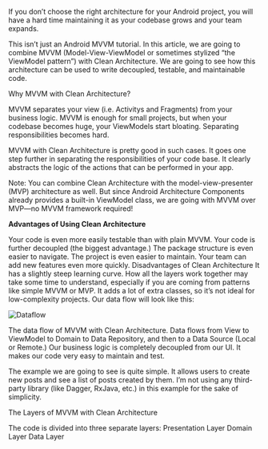 If you don’t choose the right architecture for your Android project, you will have a hard time maintaining it as your codebase grows and your team expands.

This isn’t just an Android MVVM tutorial. In this article, we are going to combine MVVM (Model-View-ViewModel or sometimes stylized “the ViewModel pattern”) with Clean Architecture. We are going to see how this architecture can be used to write decoupled, testable, and maintainable code.

Why MVVM with Clean Architecture?

MVVM separates your view (i.e. Activitys and Fragments) from your business logic. MVVM is enough for small projects, but when your codebase becomes huge, your ViewModels start bloating. Separating responsibilities becomes hard.

MVVM with Clean Architecture is pretty good in such cases. It goes one step further in separating the responsibilities of your code base. It clearly abstracts the logic of the actions that can be performed in your app.

Note: You can combine Clean Architecture with the model-view-presenter (MVP) architecture as well. But since Android Architecture Components already provides a built-in ViewModel class, we are going with MVVM over MVP—no MVVM framework required!

<b>Advantages of Using Clean Architecture</b>

Your code is even more easily testable than with plain MVVM.
Your code is further decoupled (the biggest advantage.)
The package structure is even easier to navigate.
The project is even easier to maintain.
Your team can add new features even more quickly.
Disadvantages of Clean Architecture
It has a slightly steep learning curve. How all the layers work together may take some time to understand, especially if you are coming from patterns like simple MVVM or MVP.
It adds a lot of extra classes, so it’s not ideal for low-complexity projects.
Our data flow will look like this:

![Dataflow](https://uploads.toptal.io/blog/image/127608/toptal-blog-image-1543413671794-80993a19fea97477524763c908b50a7a.png)

The data flow of MVVM with Clean Architecture. Data flows from View to ViewModel to Domain to Data Repository, and then to a Data Source (Local or Remote.)
Our business logic is completely decoupled from our UI. It makes our code very easy to maintain and test.

The example we are going to see is quite simple. It allows users to create new posts and see a list of posts created by them. I’m not using any third-party library (like Dagger, RxJava, etc.) in this example for the sake of simplicity.

The Layers of MVVM with Clean Architecture


The code is divided into three separate layers:
Presentation Layer
Domain Layer
Data Layer